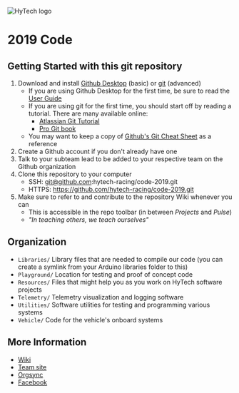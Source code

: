 ![HyTech logo](https://hytechracing.gatech.edu/images/hytech_logo_small.png)

# 2019 Code

## Getting Started with this git repository
1. Download and install [Github Desktop](https://desktop.github.com/) (basic) or [git](https://git-scm.com/book/en/v2/Getting-Started-Installing-Git) (advanced)
    * If you are using Github Desktop for the first time, be sure to read the [User Guide](https://help.github.com/desktop/guides/)
    * If you are using git for the first time, you should start off by reading a tutorial. There are many available online:
        * [Atlassian Git Tutorial](https://www.atlassian.com/git/tutorials/)
        * [Pro Git book](https://git-scm.com/book/en/v2)
    * You may want to keep a copy of [Github's Git Cheat Sheet](https://services.github.com/kit/downloads/github-git-cheat-sheet.pdf) as a reference
2. Create a Github account if you don't already have one
3. Talk to your subteam lead to be added to your respective team on the Github organization
4. Clone this repository to your computer
    * SSH: git@github.com:hytech-racing/code-2019.git
    * HTTPS: https://github.com/hytech-racing/code-2019.git
5. Make sure to refer to and contribute to the repository Wiki whenever you can
    * This is accessible in the repo toolbar (in between _Projects_ and _Pulse_)
    * _"In teaching others, we teach ourselves"_

## Organization
* `Libraries/` Library files that are needed to compile our code (you can create a symlink from your Arduino libraries folder to this)
* `Playground/` Location for testing and proof of concept code
* `Resources/` Files that might help you as you work on HyTech software projects
* `Telemetry/` Telemetry visualization and logging software
* `Utilities/` Software utilities for testing and programming various systems
* `Vehicle/` Code for the vehicle's onboard systems

## More Information
* [Wiki](https://hytechracing.me.gatech.edu/wiki/Main_Page)
* [Team site](https://hytechracing.gatech.edu/)
* [Orgsync](https://orgsync.com/136388/chapter)
* [Facebook](https://www.facebook.com/HyTechRacing/)
